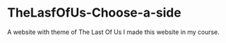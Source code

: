 # TheLasfOfUs-Choose-a-side
A website with theme of The Last Of Us I made this website in my course.
